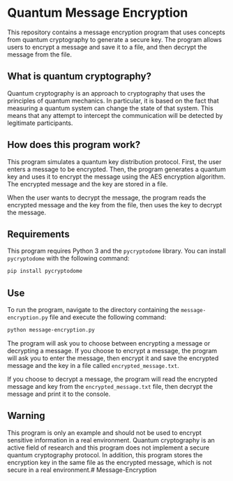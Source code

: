 # Quantum Message Encryption

This repository contains a message encryption program that uses concepts from quantum cryptography to generate a secure key. The program allows users to encrypt a message and save it to a file, and then decrypt the message from the file.

## What is quantum cryptography?

Quantum cryptography is an approach to cryptography that uses the principles of quantum mechanics. In particular, it is based on the fact that measuring a quantum system can change the state of that system. This means that any attempt to intercept the communication will be detected by legitimate participants.

## How does this program work?

This program simulates a quantum key distribution protocol. First, the user enters a message to be encrypted. Then, the program generates a quantum key and uses it to encrypt the message using the AES encryption algorithm. The encrypted message and the key are stored in a file.

When the user wants to decrypt the message, the program reads the encrypted message and the key from the file, then uses the key to decrypt the message.

## Requirements

This program requires Python 3 and the `pycryptodome` library. You can install `pycryptodome` with the following command:

```bash
pip install pycryptodome
```

## Use

To run the program, navigate to the directory containing the `message-encryption.py` file and execute the following command:

```bash
python message-encryption.py
```

The program will ask you to choose between encrypting a message or decrypting a message. If you choose to encrypt a message, the program will ask you to enter the message, then encrypt it and save the encrypted message and the key in a file called `encrypted_message.txt`.

If you choose to decrypt a message, the program will read the encrypted message and key from the `encrypted_message.txt` file, then decrypt the message and print it to the console.

## Warning

This program is only an example and should not be used to encrypt sensitive information in a real environment. Quantum cryptography is an active field of research and this program does not implement a secure quantum cryptography protocol. In addition, this program stores the encryption key in the same file as the encrypted message, which is not secure in a real environment.# Message-Encryption